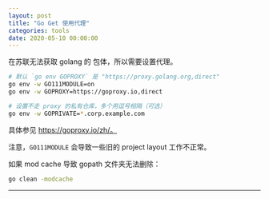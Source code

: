 ```yaml
---
layout: post
title: "Go Get 使用代理"
categories: tools
date: 2020-05-10 00:00:00
---
```


在苏联无法获取 golang 的 包体，所以需要设置代理。

```bash
# 默认 `go env GOPROXY` 是 "https://proxy.golang.org,direct"
go env -w GO111MODULE=on
go env -w GOPROXY=https://goproxy.io,direct

# 设置不走 proxy 的私有仓库，多个用逗号相隔（可选）
go env -w GOPRIVATE=*.corp.example.com
```

具体参见 https://goproxy.io/zh/。

注意，`GO111MODULE` 会导致一些旧的 project layout 工作不正常。

如果 mod cache 导致 gopath 文件夹无法删除：

```bash
go clean -modcache
```

---


